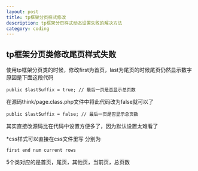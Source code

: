 ```yaml
---
layout: post
title: tp框架分页样式修改
description: tp框架分页样式动态设置失败的解决方法
category: coding
---
```


## tp框架分页类修改尾页样式失败

使用tp框架分页类的时候，修改first为首页，last为尾页的时候尾页仍然显示数字  
原因是下面这段代码
	
	public $lastSuffix = true; // 最后一页是否显示总页数
在源码think/page.class.php文件中将此代码改为false就可以了  
	
	public $lastSuffix = false; // 最后一页是否显示总页数
其实直接改源码比在代码中设置方便多了，因为默认设置太难看了

*css样式可以直接在css文件里写 分别为	
	
	first end num current rows 
	
5个类对应的是首页，尾页，其他页，当前页，总页数  




[Dong David]: http://www.DongDavid.com  "Dong David"

